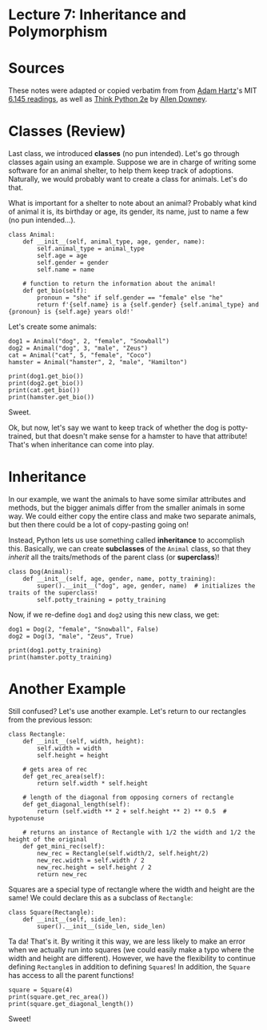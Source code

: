 # Lecture 7: Inheritance and Polymorphism

# Sources

These notes were adapted or copied verbatim from from [Adam Hartz](https://hz.mit.edu/)'s MIT [6.145 readings](https://hz.mit.edu/catsoop/6.145/), as well as [Think Python 2e](https://greenteapress.com/wp/think-python-2e/) by [Allen Downey](http://www.allendowney.com/wp/).

# Classes (Review)

Last class, we introduced **classes** (no pun intended). Let's go through classes again using an example. Suppose we are in charge of writing some software for an animal shelter, to help them keep track of adoptions. Naturally, we would probably want to create a class for animals. Let's do that.

What is important for a shelter to note about an animal? Probably what kind of animal it is, its birthday or age, its gender, its name, just to name a few (no pun intended...).

```
class Animal:
    def __init__(self, animal_type, age, gender, name):
        self.animal_type = animal_type
        self.age = age
        self.gender = gender
        self.name = name

    # function to return the information about the animal!
    def get_bio(self):
        pronoun = "she" if self.gender == "female" else "he"
        return f'{self.name} is a {self.gender} {self.animal_type} and {pronoun} is {self.age} years old!'
```

Let's create some animals:

```
dog1 = Animal("dog", 2, "female", "Snowball")
dog2 = Animal("dog", 3, "male", "Zeus")
cat = Animal("cat", 5, "female", "Coco")
hamster = Animal("hamster", 2, "male", "Hamilton")

print(dog1.get_bio())
print(dog2.get_bio())
print(cat.get_bio())
print(hamster.get_bio())
```

Sweet.

Ok, but now, let's say we want to keep track of whether the dog is potty-trained, but that doesn't make sense for a hamster to have that attribute! That's when inheritance can come into play.

# Inheritance

In our example, we want the animals to have some similar attributes and methods, but the bigger animals differ from the smaller animals in some way. We could either copy the entire class and make two separate animals, but then there could be a lot of copy-pasting going on!

Instead, Python lets us use something called **inheritance** to accomplish this. Basically, we can create **subclasses** of the `Animal` class, so that they _inherit_ all the traits/methods of the parent class (or **superclass**)!

```
class Dog(Animal):
    def __init__(self, age, gender, name, potty_training):
        super().__init__("dog", age, gender, name)  # initializes the traits of the superclass!
        self.potty_training = potty_training
```

Now, if we re-define `dog1` and `dog2` using this new class, we get:

```
dog1 = Dog(2, "female", "Snowball", False)
dog2 = Dog(3, "male", "Zeus", True)

print(dog1.potty_training)
print(hamster.potty_training)
```

# Another Example

Still confused? Let's use another example. Let's return to our rectangles from the previous lesson:

```
class Rectangle:
    def __init__(self, width, height):
        self.width = width
        self.height = height

    # gets area of rec
    def get_rec_area(self):
        return self.width * self.height

    # length of the diagonal from opposing corners of rectangle
    def get_diagonal_length(self):
        return (self.width ** 2 + self.height ** 2) ** 0.5  # hypotenuse

    # returns an instance of Rectangle with 1/2 the width and 1/2 the height of the original
    def get_mini_rec(self):
        new_rec = Rectangle(self.width/2, self.height/2)
        new_rec.width = self.width / 2
        new_rec.height = self.height / 2
        return new_rec
```

Squares are a special type of rectangle where the width and height are the same! We could declare this as a subclass of `Rectangle`:

```
class Square(Rectangle):
    def __init__(self, side_len):
        super().__init__(side_len, side_len)
```

Ta da! That's it. By writing it this way, we are less likely to make an error when we actually run into squares (we could easily make a typo where the width and height are different). However, we have the flexibility to continue defining `Rectangle`s in addition to defining `Square`s! In addition, the `Square` has access to all the parent functions!

```
square = Square(4)
print(square.get_rec_area())
print(square.get_diagonal_length())
```

Sweet!
